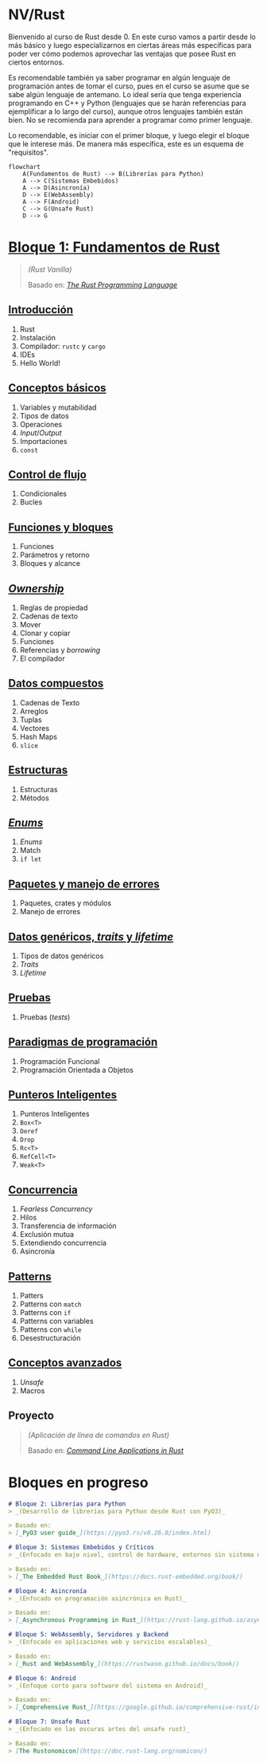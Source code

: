 # NV/Rust

Bienvenido al curso de Rust desde 0. En este curso vamos a partir desde lo más básico y luego especializarnos en ciertas áreas más específicas para poder ver cómo podemos aprovechar las ventajas que posee Rust en ciertos entornos.

Es recomendable también ya saber programar en algún lenguaje de programación antes de tomar el curso, pues en el curso se asume que se sabe algún lenguaje de antemano. Lo ideal sería que tenga experiencia programando en C++ y Python (lenguajes que se harán referencias para ejemplificar a lo largo del curso), aunque otros lenguajes también están bien. No se recomienda para aprender a programar como primer lenguaje.

Lo recomendable, es iniciar con el primer bloque, y luego elegir el bloque que le interese más. De manera más específica, este es un esquema de "requisitos".

```mermaid
flowchart
    A(Fundamentos de Rust) --> B(Librerías para Python)
    A --> C(Sistemas Embebidos)
    A --> D(Asincronía)
    D --> E(WebAssembly)
    A --> F(Android)
    C --> G(Unsafe Rust)
    D --> G
```

# [Bloque 1: Fundamentos de Rust](./Bloque%201%20-%20Fundamentos%20de%20Rust/)
>_(Rust Vanilla)_
>
> Basado en:
> [_The Rust Programming Language_](https://doc.rust-lang.org/book/title-page.html)

## [Introducción](./Bloque%201%20-%20Fundamentos%20de%20Rust/1.01%20-%20Introducción/Introducción.md)
1. Rust
2. Instalación
3. Compilador: `rustc` y `cargo`
4. IDEs
5. Hello World!

## [Conceptos básicos](./Bloque%201%20-%20Fundamentos%20de%20Rust/1.02%20-%20Conceptos%20Básicos/ConceptosBásicos.md)
1. Variables y mutabilidad
2. Tipos de datos
3. Operaciones
4. _Input_/_Output_
5. Importaciones
6. `const`

## [Control de flujo](./Bloque%201%20-%20Fundamentos%20de%20Rust/1.03%20-%20Control%20de%20Flujo/ControlDeFlujo.md)
1. Condicionales
2. Bucles

## [Funciones y bloques](./Bloque%201%20-%20Fundamentos%20de%20Rust/1.04%20-%20Funciones%20y%20Bloques/FuncionesYBloques.md)
1. Funciones
2. Parámetros y retorno
3. Bloques y alcance

## [_Ownership_](./Bloque%201%20-%20Fundamentos%20de%20Rust/1.05%20-%20Ownership/Ownership.md)
1. Reglas de propiedad
2. Cadenas de texto
3. Mover
4. Clonar y copiar
5. Funciones
6. Referencias y _borrowing_
7. El compilador

## [Datos compuestos](./Bloque%201%20-%20Fundamentos%20de%20Rust/1.06%20-%20Datos%20Compuestos/DatosCompuestos.md)
1. Cadenas de Texto
2. Arreglos
3. Tuplas
4. Vectores
5. Hash Maps
6. `slice`

## [Estructuras](./Bloque%201%20-%20Fundamentos%20de%20Rust/1.07%20-%20Estructuras/Estructuras.md)
1. Estructuras
2. Métodos

## [_Enums_](./Bloque%201%20-%20Fundamentos%20de%20Rust/1.08%20-%20Enums/Enums.md)
1. _Enums_
2. Match
3. `if let`

## [Paquetes y manejo de errores](./Bloque%201%20-%20Fundamentos%20de%20Rust/1.09%20-%20Paquetes%20y%20Manjeo%20de%20Errores/PaquetesYManejoDeErrores.md)
1. Paquetes, crates y módulos
2. Manejo de errores

## [Datos genéricos, _traits_ y _lifetime_](./Bloque%201%20-%20Fundamentos%20de%20Rust/1.10%20-%20Datos%20Genéricos,%20Taits%20y%20Lifetime/DatosGenéricosTraitsYLifetime.md)
1. Tipos de datos genéricos
2. _Traits_
3. _Lifetime_

## [Pruebas](./Bloque%201%20-%20Fundamentos%20de%20Rust/1.11%20-%20Pruebas/Pruebas.md)
1. Pruebas (_tests_)

## [Paradigmas de programación](./Bloque%201%20-%20Fundamentos%20de%20Rust/1.12%20-%20Paradigmas%20de%20Programación/PradigmasDeProgramación.md)
1. Programación Funcional
2. Programación Orientada a Objetos

## [Punteros Inteligentes](./Bloque%201%20-%20Fundamentos%20de%20Rust/1.13%20-%20Punteros%20Inteligentes/PunterosInteligentes.md)
1. Punteros Inteligentes
2. `Box<T>`
3. `Deref`
4. `Drop`
5. `Rc<T>`
6. `RefCell<T>`
7. `Weak<T>`

## [Concurrencia](./Bloque%201%20-%20Fundamentos%20de%20Rust/1.14%20-%20Concurrencia/Concurrencia.md)
1. _Fearless Concurrency_
2. Hilos
3. Transferencia de información
4. Exclusión mutua
5. Extendiendo concurrencia
6. Asincronía

## [Patterns](./Bloque%201%20-%20Fundamentos%20de%20Rust/1.15%20-%20Patterns/Patterns.md)
1. Patters
2. Patterns con `match`
3. Patterns con `if`
4. Patterns con variables
5. Patterns con `while`
6. Desestructuración

## [Conceptos avanzados](./Bloque%201%20-%20Fundamentos%20de%20Rust/1.16%20-%20Conceptos%20Avanzados/ConceptosAvanzados.md)
1. _Unsafe_
2. Macros

## Proyecto
> _(Aplicación de línea de comandos en Rust)_
>
> Basado en:
> [_Command Line Applications in Rust_](https://rust-cli.github.io/book/index.html)

# Bloques en progreso
```markdown
# Bloque 2: Librerías para Python  
> _(Desarrollo de librerías para Python desde Rust con PyO3)_

> Basado en:
> [_PyO3 user guide_](https://pyo3.rs/v0.26.0/index.html)

# Bloque 3: Sistemas Embebidos y Críticos  
> _(Enfocado en bajo nivel, control de hardware, entornos sin sistema operativo, y aplicaciones de tiempo real.)_

> Basado en:
> [_The Embedded Rust Book_](https://docs.rust-embedded.org/book/)

# Bloque 4: Asincronía
> _(Enfocado en programación asincrónica en Rust)_

> Basado en:
> [_Asynchronous Programming in Rust_](https://rust-lang.github.io/async-book/)

# Bloque 5: WebAssembly, Servidores y Backend  
> _(Enfocado en aplicaciones web y servicios escalables)_

> Basado en:
> [_Rust and WebAssembly_](https://rustwasm.github.io/docs/book/)

# Bloque 6: Android  
> _(Enfoque corto para software del sistema en Android)_

> Basado en:
> [_Comprehensive Rust_](https://google.github.io/comprehensive-rust/index.html)

# Bloque 7: Unsafe Rust
> _(Enfocado en las oscuras artes del unsafe rust)_

> Basado en:
> [The Rustonomicon](https://doc.rust-lang.org/nomicon/)

```
